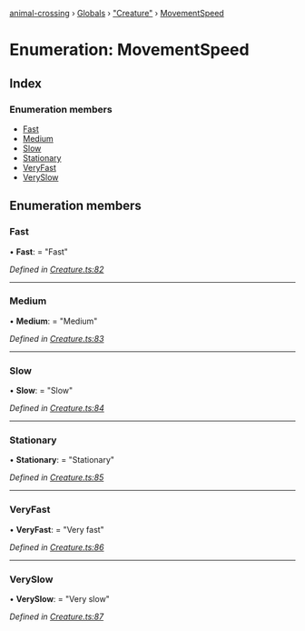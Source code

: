 [animal-crossing](../README.md) › [Globals](../globals.md) › ["Creature"](../modules/_creature_.md) › [MovementSpeed](_creature_.movementspeed.md)

# Enumeration: MovementSpeed

## Index

### Enumeration members

* [Fast](_creature_.movementspeed.md#fast)
* [Medium](_creature_.movementspeed.md#medium)
* [Slow](_creature_.movementspeed.md#slow)
* [Stationary](_creature_.movementspeed.md#stationary)
* [VeryFast](_creature_.movementspeed.md#veryfast)
* [VerySlow](_creature_.movementspeed.md#veryslow)

## Enumeration members

###  Fast

• **Fast**: = "Fast"

*Defined in [Creature.ts:82](https://github.com/Norviah/animal-crossing/blob/cd5681f/module/types/Creature.ts#L82)*

___

###  Medium

• **Medium**: = "Medium"

*Defined in [Creature.ts:83](https://github.com/Norviah/animal-crossing/blob/cd5681f/module/types/Creature.ts#L83)*

___

###  Slow

• **Slow**: = "Slow"

*Defined in [Creature.ts:84](https://github.com/Norviah/animal-crossing/blob/cd5681f/module/types/Creature.ts#L84)*

___

###  Stationary

• **Stationary**: = "Stationary"

*Defined in [Creature.ts:85](https://github.com/Norviah/animal-crossing/blob/cd5681f/module/types/Creature.ts#L85)*

___

###  VeryFast

• **VeryFast**: = "Very fast"

*Defined in [Creature.ts:86](https://github.com/Norviah/animal-crossing/blob/cd5681f/module/types/Creature.ts#L86)*

___

###  VerySlow

• **VerySlow**: = "Very slow"

*Defined in [Creature.ts:87](https://github.com/Norviah/animal-crossing/blob/cd5681f/module/types/Creature.ts#L87)*
